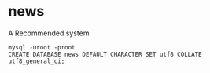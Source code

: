 # news
A Recommended system

```
mysql -uroot -proot
CREATE DATABASE news DEFAULT CHARACTER SET utf8 COLLATE utf8_general_ci;
```